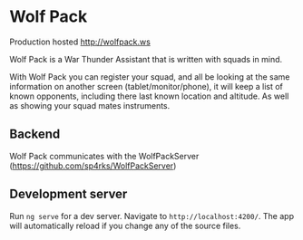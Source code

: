 # Wolf Pack
Production hosted http://wolfpack.ws

Wolf Pack is a War Thunder Assistant that is written with squads in mind.

With Wolf Pack you can register your squad, and all be looking at the same information on another screen (tablet/monitor/phone), it will keep a list of known opponents, including there last known location and altitude. As well as showing your squad mates instruments.

## Backend

Wolf Pack communicates with the WolfPackServer (https://github.com/sp4rks/WolfPackServer)

## Development server

Run `ng serve` for a dev server. Navigate to `http://localhost:4200/`. The app will automatically reload if you change any of the source files.

